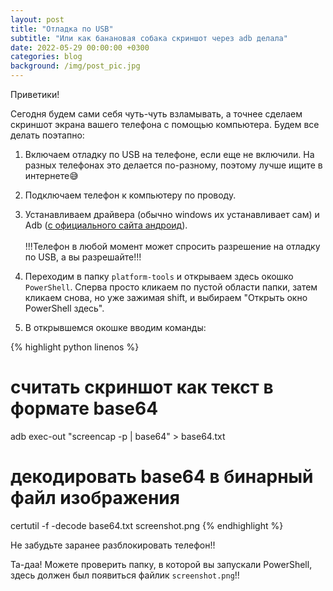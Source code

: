 ```yaml
---
layout: post
title: "Отладка по USB"
subtitle: "Или как банановая собака скриншот через adb делала"
date: 2022-05-29 00:00:00 +0300
categories: blog
background: /img/post_pic.jpg
---
```


Приветики!

Сегодня будем сами себя чуть-чуть взламывать, а точнее сделаем скриншот экрана вашего телефона с помощью компьютера. Будем все делать поэтапно:

1. Включаем отладку по USB на телефоне, если еще не включили.
На разных телефонах это делается по-разному, поэтому лучше ищите в интернете😅

2. Подключаем телефон к компьютеру по проводу.

3. Устанавливаем драйвера (обычно windows их устанавливает сам) и Adb ([с официального сайта андроид](https://developer.android.com/studio/releases/platform-tools)). <br><br>
!!!Телефон в любой момент может спросить разрешение на отладку по USB, а вы разрешайте!!!

4. Переходим в папку `platform-tools` и открываем здесь окошко `PowerShell`. Сперва просто кликаем по пустой области папки, затем кликаем снова, но уже зажимая shift, и выбираем "Открыть окно PowerShell здесь". 

5. В открывшемся окошке вводим команды:

{% highlight python linenos %}
# считать скриншот как текст в формате base64
adb exec-out "screencap -p | base64" > base64.txt
# декодировать base64 в бинарный файл изображения
certutil -f -decode base64.txt screenshot.png
{% endhighlight %}

Не забудьте заранее разблокировать телефон!!

Та-даа! Можете проверить папку, в которой вы запускали PowerShell, здесь должен был появиться файлик `screenshot.png`!!